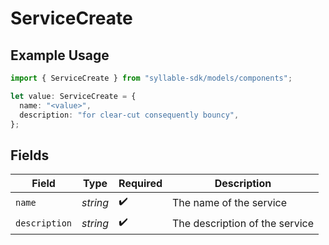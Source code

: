 # ServiceCreate

## Example Usage

```typescript
import { ServiceCreate } from "syllable-sdk/models/components";

let value: ServiceCreate = {
  name: "<value>",
  description: "for clear-cut consequently bouncy",
};
```

## Fields

| Field                          | Type                           | Required                       | Description                    |
| ------------------------------ | ------------------------------ | ------------------------------ | ------------------------------ |
| `name`                         | *string*                       | :heavy_check_mark:             | The name of the service        |
| `description`                  | *string*                       | :heavy_check_mark:             | The description of the service |